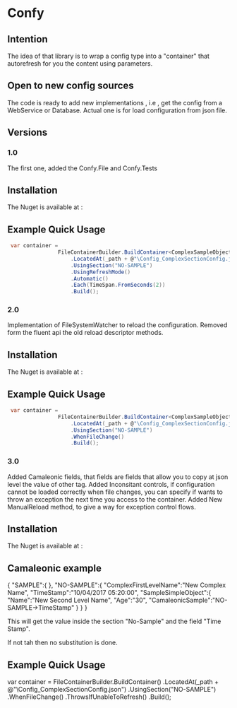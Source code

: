# Confy
## Intention
The idea of that library is to wrap a config type into a "container" that autorefresh for you the content using parameters.

## Open to new config sources
The code is ready to add new implementations , i.e , get the config from a WebService or Database.
Actual one is for load configuration from json file.

## Versions
### 1.0 
The first one, added the Confy.File and Confy.Tests

## Installation

The Nuget is available at : 

## Example Quick Usage

```csharp
 var container =
                FileContainerBuilder.BuildContainer<ComplexSampleObject>()
                    .LocatedAt(_path + @"\Config_ComplexSectionConfig.json")
                    .UsingSection("NO-SAMPLE")
                    .UsingRefreshMode()
                    .Automatic()
                    .Each(TimeSpan.FromSeconds(2))
                    .Build();
```

### 2.0 
Implementation of FileSystemWatcher to reload the configuration.
Removed form the fluent api the old reload descriptor methods. 
## Installation

The Nuget is available at : 

## Example Quick Usage

```csharp
 var container =
                FileContainerBuilder.BuildContainer<ComplexSampleObject>()
                    .LocatedAt(_path + @"\Config_ComplexSectionConfig.json")
                    .UsingSection("NO-SAMPLE")
                    .WhenFileChange()
                    .Build();
```

### 3.0 
Added Camaleonic fields, that fields are fields that allow you to copy at json level the value of other tag.
Added Inconsitant controls, if configuration cannot be loaded correctly when file changes, you can specify if wants to throw an exception the next time you access to the container.
Added New ManualReload method, to give a way for exception control flows.
## Installation

The Nuget is available at : 

## Camaleonic example

{
"SAMPLE":{
},
"NO-SAMPLE":{
"ComplexFirstLevelName":"New Complex Name",
"TimeStamp":"10/04/2017 05:20:00",
"SampleSimpleObject":{
"Name":"New Second Level Name",
"Age":"30",
"CamaleonicSample":"<cam>NO-SAMPLE->TimeStamp</cam>"
}
}
}

This will get the value inside the section "No-Sample" and the field "Time Stamp".

If not <cam> tah then no substitution is done.

## Example Quick Usage

 var container =
                FileContainerBuilder.BuildContainer<ComplexSampleObject>()
                    .LocatedAt(_path + @"\Config_ComplexSectionConfig.json")
                    .UsingSection("NO-SAMPLE")
                    .WhenFileChange()
                    .ThrowsIfUnableToRefresh()
                    .Build();
                
        
